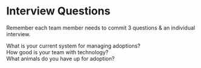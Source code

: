 # Interview Questions

Remember each team member needs to commit 3 questions & an individual interview.

What is your current system for managing adoptions?  
How good is your team with technology?  
What animals do you have up for adoption?  
